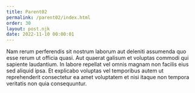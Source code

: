 ```yaml
---
title: Parent02
permalink: /parent02/index.html
order: 30
layout: post.njk
date: 2022-11-10 00:00:01
---
```


Nam rerum perferendis sit nostrum laborum aut deleniti assumenda quo esse rerum ut officia quasi. Aut quaerat galisum et voluptas commodi qui sapiente laudantium. In labore repellat vel omnis magnam non facilis eius sed aliquid ipsa. Et explicabo voluptas vel temporibus autem ut reprehenderit consectetur ea amet voluptatem et nisi itaque non tempora veritatis non quia consequuntur.
